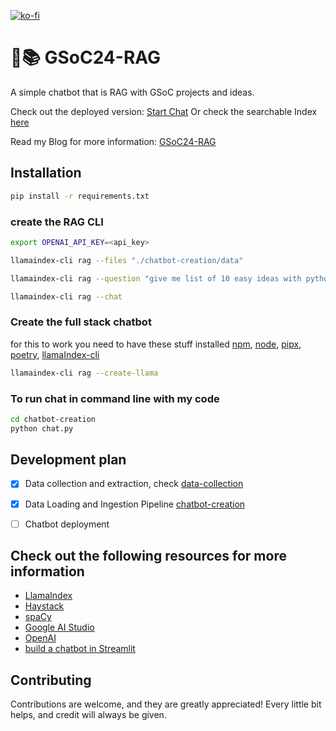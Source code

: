 [![ko-fi](https://ko-fi.com/img/githubbutton_sm.svg)](https://ko-fi.com/H2H5VAL6E)

# 🦙📚 GSoC24-RAG

A simple chatbot that is RAG with GSoC projects and ideas.

Check out the deployed version: [Start Chat](https://gsoc24-rag-hyxf679pnpv7t8xhfslpqt.streamlit.app/)
Or check the searchable Index [here](https://dashboard.algolia.com/interface-demos/5d1ea5de-51d8-4739-9acc-9ef76387fe28?)

Read my Blog for more information: [GSoC24-RAG](https://medium.com/@mohammed.binbasri/gsoc-2024-chatbot-with-the-power-of-rag-and-find-the-perfect-match-3b4aa5f04f1b)

## Installation
```bash
pip install -r requirements.txt
```


### create the RAG CLI

```bash
export OPENAI_API_KEY=<api_key>

llamaindex-cli rag --files "./chatbot-creation/data"

llamaindex-cli rag --question "give me list of 10 easy ideas with python and Machine Learning?"

llamaindex-cli rag --chat
```

### Create the full stack chatbot

for this to work you need to have these stuff installed [npm](https://www.npmjs.com/get-npm), [node](https://nodejs.org/en/download/), [pipx](https://pypa.github.io/pipx/), [poetry](https://python-poetry.org/docs/), [llamaIndex-cli](https://docs.llamaindex.ai/en/stable/use_cases/q_and_a/rag_cli.html)


```bash
llamaindex-cli rag --create-llama
```

### To run chat in command line with my code

```bash
cd chatbot-creation
python chat.py
```


## Development plan

- [x] Data collection and extraction, check [data-collection](./data-collection)
- [x] Data Loading and Ingestion Pipeline [chatbot-creation](./chatbot-creation)
- [ ] Chatbot deployment


## Check out the following resources for more information

- [LlamaIndex](https://docs.llamaindex.ai/en/stable/index.html)
- [Haystack](https://docs.haystack.deepset.ai/docs/intro)
- [spaCy](https://spacy.io/usage/large-language-models)
- [Google AI Studio](https://aistudio.google.com/)
- [OpenAI](https://platform.openai.com/)
- [build a chatbot in Streamlit](https://blog.streamlit.io/build-a-chatbot-with-custom-data-sources-powered-by-llamaindex/)

## Contributing

Contributions are welcome, and they are greatly appreciated! Every little bit helps, and credit will always be given.